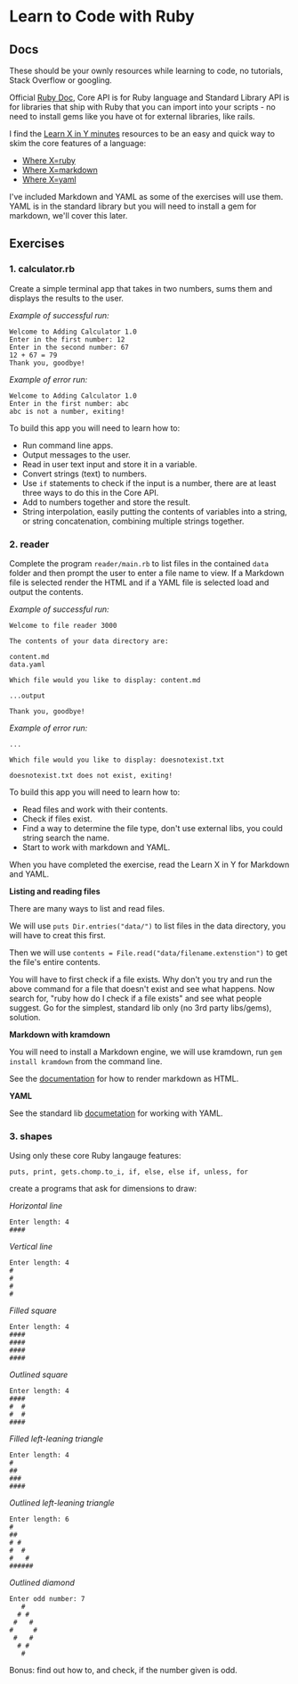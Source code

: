 
# Learn to Code with Ruby

## Docs

These should be your ownly resources while learning to code, no tutorials, Stack Overflow or googling.

Official [Ruby Doc](https://ruby-doc.org/), Core API is for Ruby language and Standard Library API is for libraries that ship with Ruby that you can import into your scripts - no need to install gems like you have ot for external libraries, like rails.


I find the [Learn X in Y minutes](https://learnxinyminutes.com) resources to be an easy and quick way to skim the core features of a language:

- [Where X=ruby](https://learnxinyminutes.com/docs/ruby/)
- [Where X=markdown](https://learnxinyminutes.com/docs/markdown/)
- [Where X=yaml](https://learnxinyminutes.com/docs/yaml/)

I've included Markdown and YAML as some of the exercises will use them. YAML is in the standard library but you will need to install a gem for markdown, we'll cover this later.

## Exercises

### 1. calculator.rb

Create a simple terminal app that takes in two numbers, sums them and displays the results to the user.

*Example of successful run:*

```
Welcome to Adding Calculator 1.0
Enter in the first number: 12
Enter in the second number: 67
12 + 67 = 79
Thank you, goodbye!
```

*Example of error run:*

```
Welcome to Adding Calculator 1.0
Enter in the first number: abc
abc is not a number, exiting!
```

To build this app you will need to learn how to:

- Run command line apps.
- Output messages to the user.
- Read in user text input and store it in a variable.
- Convert strings (text) to numbers.
- Use `if` statements to check if the input is a number, there are at least three ways to do this in the Core API.
- Add to numbers together and store the result.
- String interpolation, easily putting the contents of variables into a string, or string concatenation, combining multiple strings together.

### 2. reader

Complete the program `reader/main.rb` to list files in the contained `data` folder and then prompt the user to enter a file name to view. If a Markdown file is selected render the HTML and if a YAML file is selected load and output the contents.


*Example of successful run:*

```
Welcome to file reader 3000

The contents of your data directory are:

content.md
data.yaml

Which file would you like to display: content.md

...output

Thank you, goodbye!
```

*Example of error run:*

```
...

Which file would you like to display: doesnotexist.txt

doesnotexist.txt does not exist, exiting!
```

To build this app you will need to learn how to:

- Read files and work with their contents.
- Check if files exist.
- Find a way to determine the file type, don't use external libs, you could string search the name.
- Start to work with markdown and YAML.

When you have completed the exercise, read the Learn X in Y for Markdown and YAML.

**Listing and reading files**

There are many ways to list and read files.

We will use `puts Dir.entries("data/")` to list files in the data directory, you will have to creat this first.

Then we will use `contents = File.read("data/filename.extenstion")` to get the file's entire contents.

You will have to first check if a file exists. Why don't you try and run the above command for a file that doesn't exist and see what happens. Now search for, "ruby how do I check if a file exists" and see what people suggest. Go for the simplest, standard lib only (no 3rd party libs/gems), solution.

**Markdown with kramdown**

You will need to install a Markdown engine, we will use kramdown, run `gem install kramdown` from the command line.

See the [documentation](https://kramdown.gettalong.org/documentation.html) for how to render markdown as HTML.

**YAML**

See the standard lib [documetation](https://ruby-doc.org/stdlib-2.7.0/libdoc/yaml/rdoc/YAML.html) for working with YAML.

### 3. shapes

Using only these core Ruby langauge features:

```
puts, print, gets.chomp.to_i, if, else, else if, unless, for
```

create a programs that ask for dimensions to draw:

*Horizontal line*

```
Enter length: 4
####
```

*Vertical line*

```
Enter length: 4
#
#
#
#
```

*Filled square*

```
Enter length: 4
####
####
####
####
```

*Outlined square*

```
Enter length: 4
####
#  #
#  #
####
```

*Filled left-leaning triangle*

```
Enter length: 4
#
##
###
####
```

*Outlined left-leaning triangle*

```
Enter length: 6
#
##
# #
#  #
#   #
######
```

*Outlined diamond*

```
Enter odd number: 7
   #
  # #
 #   #
#     #
 #   #
  # #
   #
```

Bonus: find out how to, and check, if the number given is odd.
